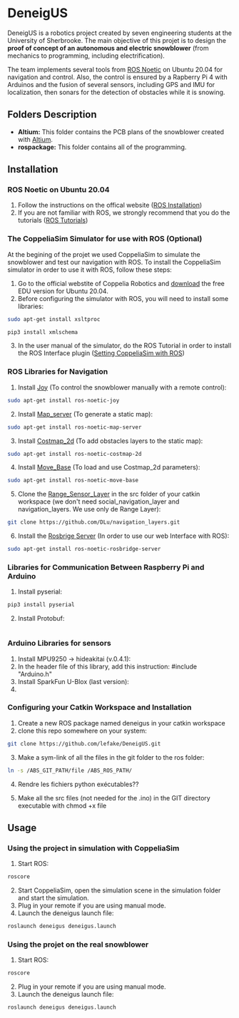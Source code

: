 # DeneigUS

DeneigUS is a robotics project created by seven engineering students at the University of Sherbrooke. The main objective of this projet is to design the **proof of concept of an autonomous and electric snowblower** (from mechanics to programming, including electrification).

The team implements several tools from [ROS Noetic](http://wiki.ros.org/noetic) on Ubuntu 20.04 for navigation and control. Also, the control is ensured by a Rapberry Pi 4 with Arduinos and the fusion of several sensors, including GPS and IMU for localization, then sonars for the detection of obstacles while it is snowing.

## Folders Description

* **Altium:** This folder contains the PCB plans of the snowblower created with [Altium](https://www.altium.com/).
* **rospackage:** This folder contains all of the programming.


## Installation

### ROS Noetic on Ubuntu 20.04
1. Follow the instructions on the offical website ([ROS Installation](http://wiki.ros.org/noetic/Installation/Ubuntu))
2. If you are not familiar with ROS, we strongly recommend that you do the tutorials ([ROS Tutorials](http://wiki.ros.org/ROS/Tutorials))

### The CoppeliaSim Simulator for use with ROS (Optional)
At the begining of the projet we used CoppeliaSim to simulate the snowblower and test our navigation with ROS. To install the CoppeliaSim simulator in order to use it with ROS, follow these steps:

1. Go to the official webstite of Coppelia Robotics and [download](https://www.coppeliarobotics.com/downloads) the free EDU version for Ubuntu 20.04.
2. Before configuring the simulator with ROS, you will need to install some libraries:
```bash
sudo apt-get install xsltproc
```
```bash
pip3 install xmlschema
```
3. In the user manual of the simulator, do the ROS Tutorial in order to install the ROS Interface plugin ([Setting CoppeliaSim with ROS](https://www.coppeliarobotics.com/helpFiles/))

### ROS Libraries for Navigation

1. Install [Joy](http://wiki.ros.org/joy) (To control the snowblower manually with a remote control):
```bash
sudo apt-get install ros-noetic-joy
```

2. Install [Map_server](http://wiki.ros.org/map_server) (To generate a static map):
```bash
sudo apt-get install ros-noetic-map-server
```
3. Install [Costmap_2d](http://wiki.ros.org/costmap_2d) (To add obstacles layers to the static map):
```bash
sudo apt-get install ros-noetic-costmap-2d
```
4. Install [Move_Base](http://wiki.ros.org/move_base) (To load and use Costmap_2d parameters):
```bash
sudo apt-get install ros-noetic-move-base
```
5. Clone the [Range_Sensor_Layer](https://github.com/DLu/navigation_layers.git) in the src folder of your catkin workspace (we don't need social_navigation_layer and navigation_layers. We use only de Range Layer):
```bash
git clone https://github.com/DLu/navigation_layers.git
```

6. Install the [Rosbrige Server](http://wiki.ros.org/rosbridge_suite) (In order to use our web Interface with ROS):
```bash
sudo apt-get install ros-noetic-rosbridge-server
```

### Libraries for Communication Between Raspberry Pi and Arduino
1. Install pyserial:
```bash
pip3 install pyserial
```
2. Install Protobuf:
```bash

```

### Arduino Libraries for sensors
1. Install MPU9250 -> hideakitai (v.0.4.1):
2. In the header file of this library, add this instruction: #include "Arduino.h"
3. Install SparkFun U-Blox (last version):
4. 

### Configuring your Catkin Workspace and Installation
1. Create a new ROS package named deneigus in your catkin workspace
2. clone this repo somewhere on your system:
```bash
git clone https://github.com/lefake/DeneigUS.git
```
3. Make a sym-link of all the files in the git folder to the ros folder:
```bash
ln -s /ABS_GIT_PATH/file /ABS_ROS_PATH/
```
4. Rendre les fichiers python exécutables??

5. Make all the src files (not needed for the .ino) in the GIT directory executable with chmod +x file

## Usage

### Using the project in simulation with CoppeliaSim
1. Start ROS:
```bash
roscore
```
2. Start CoppeliaSim, open the simulation scene in the simulation folder and start the simulation.
3. Plug in your remote if you are using manual mode. 
4. Launch the deneigus launch file:
```bash
roslaunch deneigus deneigus.launch
```
### Using the projet on the real snowblower
1. Start ROS:
```bash
roscore
```
2. Plug in your remote if you are using manual mode. 
3. Launch the deneigus launch file:
```bash
roslaunch deneigus deneigus.launch
```
